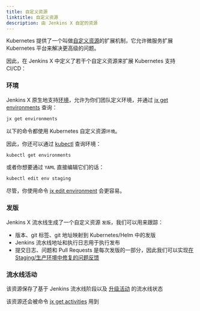 ```yaml
---
title: 自定义资源
linktitle: 自定义资源
description: 由 Jenkins X 自定的资源
---
```


Kubernetes 提供了一个叫做[自定义资源](https://kubernetes.io/docs/concepts/api-extension/custom-resources/)的扩展机制，它允许微服务扩展 Kubernetes 平台来解决更高级的问题。

因此，在 Jenkins X 中定义了若干个自定义资源来扩展 Kubernetes 支持 CI/CD：

### 环境

Jenkins X 原生地支持[环境](/zh/docs/concepts/features/#environments)，允许为你们团队定义环境，并通过 [jx get environments](/commands/jx_get_environments) 查询：

```sh
jx get environments
```

以下的命令都使用 Kubernetes 自定义资源`环境`。

因此，你还可以通过 [kubectl](https://kubernetes.io/docs/reference/kubectl/overview/) 查询环境：

```sh
kubectl get environments
```

或者你想要通过 `YAML` 直接编辑它们的话：

```sh
kubectl edit env staging
```

尽管，你使用命令 [jx edit environment](/commands/jx_edit_environment) 会更容易。

### 发版

Jenkins X 流水线生成了一个自定义资源 `发版`，我们可以用来跟踪：

* 版本、git 标签、git 地址映射到 Kubernetes/Helm 中的发版
* Jenkins 流水线地址和执行日志用于执行发布
* 提交日志、问题和 Pull Requests 是每次发版的一部分，因此我们可以实现[在 Staging/生产环境中修复的问题反馈](/zh/docs/concepts/features/#feedback)


### 流水线活动

该资源保存了基于 Jenkins 流水线阶段以及 [升级活动](/docs/concepts/features/#promotion) 的流水线状态

该资源还会被命令 [jx get activities](/commands/jx_get_activities) 用到

